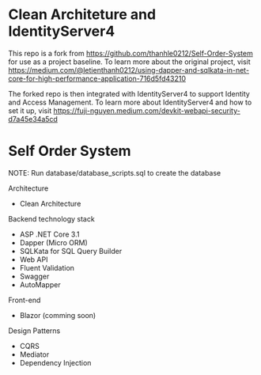 # Clean Architeture and IdentityServer4

This repo is a fork from https://github.com/thanhle0212/Self-Order-System for use as a project baseline.  To learn more about the original project, visit https://medium.com/@letienthanh0212/using-dapper-and-sqlkata-in-net-core-for-high-performance-application-716d5fd43210

The forked repo is then integrated with IdentityServer4 to support Identity and Access Management.   To learn more about IdentityServer4 and how to set it up, visit https://fuji-nguyen.medium.com/devkit-webapi-security-d7a45e34a5cd

# Self Order System

NOTE: Run database/database_scripts.sql to create the database

Architecture
- Clean Architecture

Backend technology stack
- ASP .NET Core 3.1
- Dapper (Micro ORM)
- SQLKata for SQL Query Builder
- Web API
- Fluent Validation
- Swagger
- AutoMapper

Front-end 
- Blazor (comming soon)

Design Patterns
- CQRS
- Mediator
- Dependency Injection

